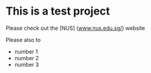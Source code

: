 # This is a test project 

Please check out the [NUS] (www.nus.edu.sg/) website 

Please also to

* number 1
* number 2
* number 3 
